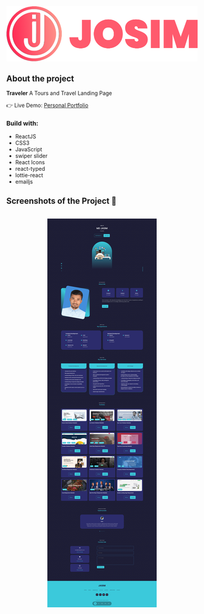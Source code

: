 <div align='center'><img src='./src/assets/personal-logo.png'/></div>

<h2>About the project</h2>

  <p><b>Traveler</b> A Tours and Travel Landing Page</p>

👉 Live Demo: <a target="_blank" href='https://ismailjosim.netlify.app/'>Personal Portfolio</a>

<h3>Build with:</h3>

* ReactJS
* CSS3
* JavaScript
* swiper slider
* React Icons
* react-typed
* lottie-react
* emailjs

<h2>Screenshots of the Project 📸</h2>
<br>

<div align='center'>
<img src='./src/assets/Portfolio-Demo.png'/>
</div>
